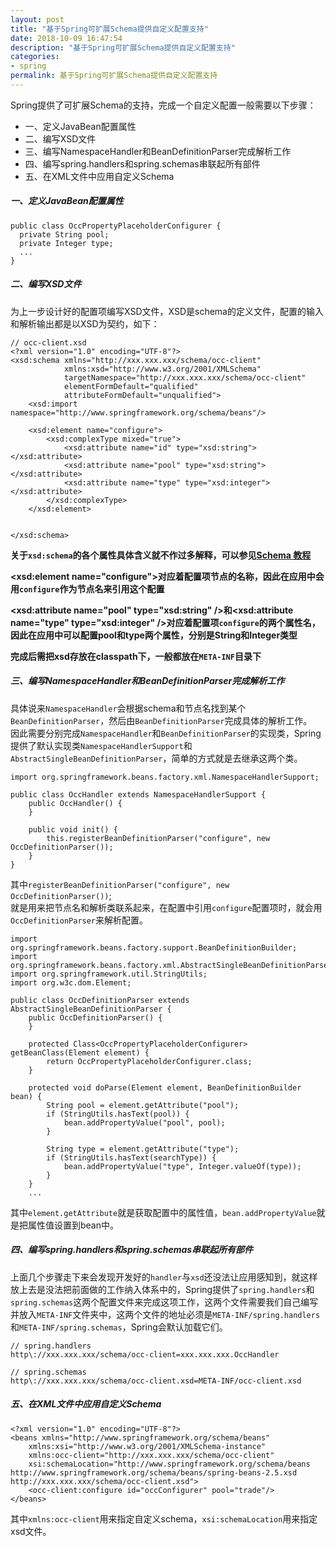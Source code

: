 ```yaml
---
layout: post
title: "基于Spring可扩展Schema提供自定义配置支持"
date: 2018-10-09 16:47:54
description: "基于Spring可扩展Schema提供自定义配置支持"
categories:
- spring
permalink: 基于Spring可扩展Schema提供自定义配置支持
---
```


Spring提供了可扩展Schema的支持，完成一个自定义配置一般需要以下步骤：  

* 一、定义JavaBean配置属性
* 二、编写XSD文件
* 三、编写NamespaceHandler和BeanDefinitionParser完成解析工作
* 四、编写spring.handlers和spring.schemas串联起所有部件
* 五、在XML文件中应用自定义Schema

##### 一、定义JavaBean配置属性

```vim
public class OccPropertyPlaceholderConfigurer {
  private String pool;
  private Integer type;
  ...
}
```

##### 二、编写XSD文件

为上一步设计好的配置项编写XSD文件，XSD是schema的定义文件，配置的输入和解析输出都是以XSD为契约，如下：  

```vim
// occ-client.xsd
<?xml version="1.0" encoding="UTF-8"?>
<xsd:schema xmlns="http://xxx.xxx.xxx/schema/occ-client"
            xmlns:xsd="http://www.w3.org/2001/XMLSchema"
            targetNamespace="http://xxx.xxx.xxx/schema/occ-client"
            elementFormDefault="qualified"
            attributeFormDefault="unqualified">
    <xsd:import namespace="http://www.springframework.org/schema/beans"/>

    <xsd:element name="configure">
        <xsd:complexType mixed="true">
            <xsd:attribute name="id" type="xsd:string"></xsd:attribute>
            <xsd:attribute name="pool" type="xsd:string"></xsd:attribute>
            <xsd:attribute name="type" type="xsd:integer"></xsd:attribute>
        </xsd:complexType>
    </xsd:element>


</xsd:schema>
```

**关于`xsd:schema`的各个属性具体含义就不作过多解释，可以参见[Schema 教程](http://www.w3school.com.cn/schema/schema_schema.asp)**  

**<xsd:element name="configure">对应着配置项节点的名称，因此在应用中会用`configure`作为节点名来引用这个配置**

**<xsd:attribute name="pool" type="xsd:string" />和<xsd:attribute name="type" type="xsd:integer" />对应着配置项`configure`的两个属性名，因此在应用中可以配置pool和type两个属性，分别是String和Integer类型**  

**完成后需把xsd存放在classpath下，一般都放在`META-INF`目录下**

##### 三、编写NamespaceHandler和BeanDefinitionParser完成解析工作

具体说来`NamespaceHandler`会根据schema和节点名找到某个`BeanDefinitionParser`，然后由`BeanDefinitionParser`完成具体的解析工作。  
因此需要分别完成`NamespaceHandler`和`BeanDefinitionParser`的实现类，Spring提供了默认实现类`NamespaceHandlerSupport`和`AbstractSingleBeanDefinitionParser`，简单的方式就是去继承这两个类。

```vim
import org.springframework.beans.factory.xml.NamespaceHandlerSupport;

public class OccHandler extends NamespaceHandlerSupport {
    public OccHandler() {
    }

    public void init() {
        this.registerBeanDefinitionParser("configure", new OccDefinitionParser());
    }
}
```

其中`registerBeanDefinitionParser("configure", new OccDefinitionParser())`;  
就是用来把节点名和解析类联系起来，在配置中引用`configure`配置项时，就会用`OccDefinitionParser`来解析配置。

```vim
import org.springframework.beans.factory.support.BeanDefinitionBuilder;
import org.springframework.beans.factory.xml.AbstractSingleBeanDefinitionParser;
import org.springframework.util.StringUtils;
import org.w3c.dom.Element;

public class OccDefinitionParser extends AbstractSingleBeanDefinitionParser {
    public OccDefinitionParser() {
    }

    protected Class<OccPropertyPlaceholderConfigurer> getBeanClass(Element element) {
        return OccPropertyPlaceholderConfigurer.class;
    }

    protected void doParse(Element element, BeanDefinitionBuilder bean) {
        String pool = element.getAttribute("pool");
        if (StringUtils.hasText(pool)) {
            bean.addPropertyValue("pool", pool);
        }

        String type = element.getAttribute("type");
        if (StringUtils.hasText(searchType)) {
            bean.addPropertyValue("type", Integer.valueOf(type));
        }
    }
    ...
```

其中`element.getAttribute`就是获取配置中的属性值，`bean.addPropertyValue`就是把属性值设置到bean中。  

##### 四、编写spring.handlers和spring.schemas串联起所有部件

上面几个步骤走下来会发现开发好的`handler`与`xsd`还没法让应用感知到，就这样放上去是没法把前面做的工作纳入体系中的，Spring提供了`spring.handlers`和`spring.schemas`这两个配置文件来完成这项工作，这两个文件需要我们自己编写并放入`META-INF`文件夹中，这两个文件的地址必须是`META-INF/spring.handlers`和`META-INF/spring.schemas`，Spring会默认加载它们。

```vim
// spring.handlers
http\://xxx.xxx.xxx/schema/occ-client=xxx.xxx.xxx.OccHandler

// spring.schemas
http\://xxx.xxx.xxx/schema/occ-client.xsd=META-INF/occ-client.xsd
```

##### 五、在XML文件中应用自定义Schema

```vim
<?xml version="1.0" encoding="UTF-8"?>  
<beans xmlns="http://www.springframework.org/schema/beans"  
    xmlns:xsi="http://www.w3.org/2001/XMLSchema-instance"   
    xmlns:occ-client="http://xxx.xxx.xxx/schema/occ-client"  
    xsi:schemaLocation="http://www.springframework.org/schema/beans
http://www.springframework.org/schema/beans/spring-beans-2.5.xsd  
http://xxx.xxx.xxx/schema/occ-client.xsd">  
    <occ-client:configure id="occConfigurer" pool="trade"/>
</beans>
```

其中`xmlns:occ-client`用来指定自定义schema，`xsi:schemaLocation`用来指定xsd文件。
